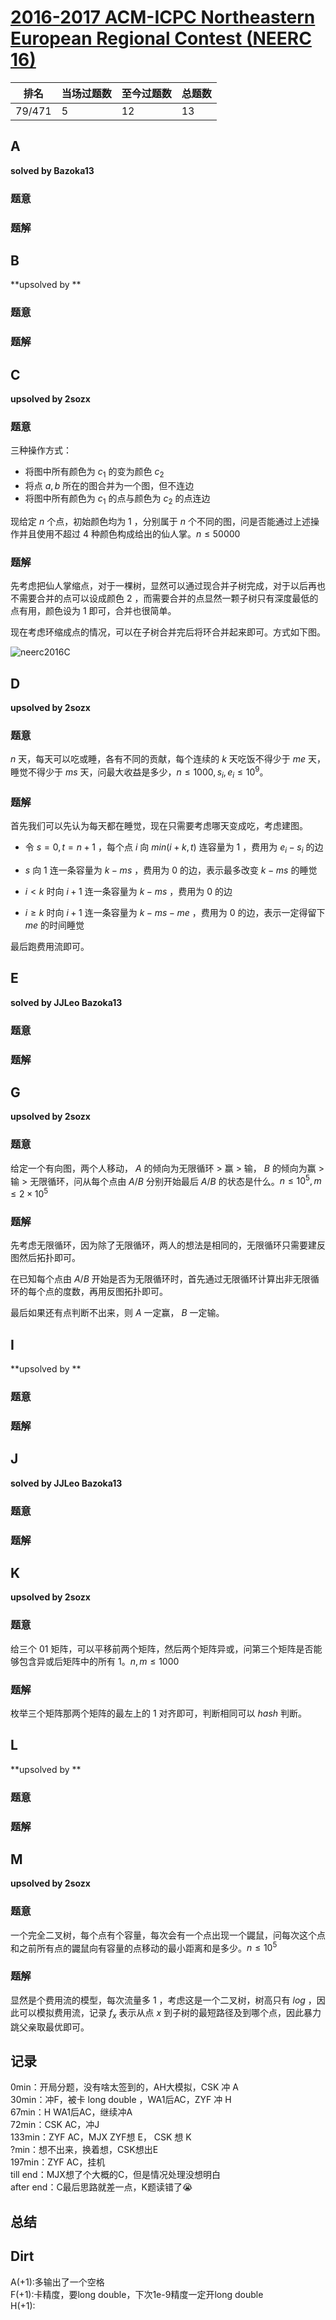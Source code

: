 # [2016-2017 ACM-ICPC Northeastern European Regional Contest (NEERC 16)](https://codeforces.com/gym/101190)

| 排名   | 当场过题数 | 至今过题数 | 总题数 |
| ------ | ---------- | ---------- | ------ |
| 79/471 | 5          | 12         | 13     |

## **A**

**solved by Bazoka13**

### 题意



### 题解



## **B**

**upsolved by **

### 题意



### 题解



## **C**

**upsolved by 2sozx**

### 题意

三种操作方式：

- 将图中所有颜色为 $c_1$ 的变为颜色 $c_2$
- 将点 $a, b$ 所在的图合并为一个图，但不连边
- 将图中所有颜色为 $c_1$ 的点与颜色为 $c_2$ 的点连边

现给定 $n$ 个点，初始颜色均为 $1$ ，分别属于 $n$ 个不同的图，问是否能通过上述操作并且使用不超过 $4$ 种颜色构成给出的仙人掌。$n\le 50000$

### 题解

先考虑把仙人掌缩点，对于一棵树，显然可以通过现合并子树完成，对于以后再也不需要合并的点可以设成颜色 $2$ ，而需要合并的点显然一颗子树只有深度最低的点有用，颜色设为 $1$ 即可，合并也很简单。

现在考虑环缩成点的情况，可以在子树合并完后将环合并起来即可。方式如下图。

![neerc2016C](img/neerc2016C.png)

## **D**

**upsolved by 2sozx**

### 题意

$n$ 天，每天可以吃或睡，各有不同的贡献，每个连续的 $k$ 天吃饭不得少于 $me$ 天，睡觉不得少于 $ms$ 天，问最大收益是多少，$n\le 1000, s_i, e_i \le 10^9$。

### 题解

首先我们可以先认为每天都在睡觉，现在只需要考虑哪天变成吃，考虑建图。

- 令 $s = 0, t = n + 1$ ，每个点 $i$ 向 $min(i + k, t)$ 连容量为 $1$ ，费用为 $e_i - s_i$ 的边

- $s$ 向 $1$ 连一条容量为 $k - ms$ ，费用为 $0$ 的边，表示最多改变 $k - ms$ 的睡觉

- $i < k$ 时向 $i + 1$ 连一条容量为 $k - ms$ ，费用为 $0$ 的边

- $i \ge k$ 时向 $i + 1$ 连一条容量为 $k - ms - me$ ，费用为 $0$ 的边，表示一定得留下 $me$ 的时间睡觉

最后跑费用流即可。

## **E**

**solved by JJLeo Bazoka13**

### 题意



### 题解



## **G**

**upsolved by 2sozx**

### 题意

给定一个有向图，两个人移动， $A$ 的倾向为无限循环 $>$ 赢 $>$ 输， $B$ 的倾向为赢 $>$ 输 $>$ 无限循环，问从每个点由 $A/B$ 分别开始最后 $A/B$ 的状态是什么。$n\le 10^5, m \le 2 \times 10^5$

### 题解

先考虑无限循环，因为除了无限循环，两人的想法是相同的，无限循环只需要建反图然后拓扑即可。

在已知每个点由 $A/B$ 开始是否为无限循环时，首先通过无限循环计算出非无限循环的每个点的度数，再用反图拓扑即可。

最后如果还有点判断不出来，则 $A$ 一定赢， $B$ 一定输。

## **I**

**upsolved by **

### 题意



### 题解



## **J**

**solved by JJLeo Bazoka13**

### 题意



### 题解



## **K**

**upsolved by 2sozx**

### 题意

给三个 $01$ 矩阵，可以平移前两个矩阵，然后两个矩阵异或，问第三个矩阵是否能够包含异或后矩阵中的所有 $1$。$n,m\le 1000$

### 题解

枚举三个矩阵那两个矩阵的最左上的 $1$ 对齐即可，判断相同可以 $hash$ 判断。

## **L**

**upsolved by **

### 题意



### 题解



## **M**

**upsolved by 2sozx**

### 题意

一个完全二叉树，每个点有个容量，每次会有一个点出现一个鼹鼠，问每次这个点和之前所有点的鼹鼠向有容量的点移动的最小距离和是多少。$n \le 10^5$

### 题解

显然是个费用流的模型，每次流量多 $1$ ，考虑这是一个二叉树，树高只有 $log$ ，因此可以模拟费用流，记录 $f_x$ 表示从点 $x$ 到子树的最短路径及到哪个点，因此暴力跳父亲取最优即可。

## **记录**

0min：开局分题，没有啥太签到的，AH大模拟，CSK 冲 A<br>30min：冲F，被卡 long double ，WA1后AC，ZYF 冲 H<br>67min：H WA1后AC，继续冲A<br>72min：CSK AC，冲J<br>133min：ZYF AC，MJX ZYF想 E， CSK 想 K<br>?min：想不出来，换着想，CSK想出E<br>197min：ZYF AC，挂机<br>till end：MJX想了个大概的C，但是情况处理没想明白<br>after end：C最后思路就差一点，K题读错了:sob:

## **总结**

## **Dirt**

A(+1):多输出了一个空格<br>F(+1):卡精度，要long double，下次1e-9精度一定开long double<br>H(+1):

